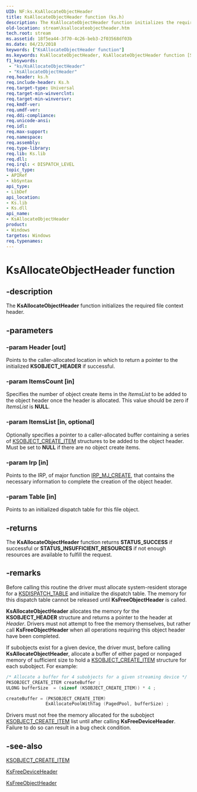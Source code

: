 ```yaml
---
UID: NF:ks.KsAllocateObjectHeader
title: KsAllocateObjectHeader function (ks.h)
description: The KsAllocateObjectHeader function initializes the required file context header.
old-location: stream\ksallocateobjectheader.htm
tech.root: stream
ms.assetid: 18f5ea44-3f70-4c26-beb3-2f03568df03b
ms.date: 04/23/2018
keywords: ["KsAllocateObjectHeader function"]
ms.keywords: KsAllocateObjectHeader, KsAllocateObjectHeader function [Streaming Media Devices], ks/KsAllocateObjectHeader, ksfunc_0ab53e6c-a934-4c4a-9377-c81ec37833f6.xml, stream.ksallocateobjectheader
f1_keywords:
 - "ks/KsAllocateObjectHeader"
 - "KsAllocateObjectHeader"
req.header: ks.h
req.include-header: Ks.h
req.target-type: Universal
req.target-min-winverclnt: 
req.target-min-winversvr: 
req.kmdf-ver: 
req.umdf-ver: 
req.ddi-compliance: 
req.unicode-ansi: 
req.idl: 
req.max-support: 
req.namespace: 
req.assembly: 
req.type-library: 
req.lib: Ks.lib
req.dll: 
req.irql: < DISPATCH_LEVEL
topic_type:
- APIRef
- kbSyntax
api_type:
- LibDef
api_location:
- Ks.lib
- Ks.dll
api_name:
- KsAllocateObjectHeader
product:
- Windows
targetos: Windows
req.typenames: 
---
```


# KsAllocateObjectHeader function

## -description

The **KsAllocateObjectHeader** function initializes the required file context header.

## -parameters

### -param Header [out]

Points to the caller-allocated location in which to return a pointer to the initialized **KSOBJECT_HEADER** if successful.

### -param ItemsCount [in]

Specifies the number of object create items in the *ItemsList* to be added to the object header once the header is allocated. This value should be zero if *ItemsList* is **NULL**.

### -param ItemsList [in, optional]

Optionally specifies a pointer to a caller-allocated buffer containing a series of [KSOBJECT_CREATE_ITEM](https://docs.microsoft.com/windows-hardware/drivers/ddi/ks/ns-ks-ksobject_create_item) structures to be added to the object header. Must be set to **NULL** if there are no object create items.

### -param Irp [in]

Points to the IRP, of major function [IRP_MJ_CREATE](https://docs.microsoft.com/windows-hardware/drivers/ifs/irp-mj-create), that contains the necessary information to complete the creation of the object header.

### -param Table [in]

Points to an initialized dispatch table for this file object.

## -returns

The **KsAllocateObjectHeader** function returns **STATUS_SUCCESS** if successful or **STATUS_INSUFFICIENT_RESOURCES** if not enough resources are available to fulfill the request.

## -remarks

Before calling this routine the driver must allocate system-resident storage for a [KSDISPATCH_TABLE](https://docs.microsoft.com/windows-hardware/drivers/ddi/ks/ns-ks-ksdispatch_table) and initialize the dispatch table. The memory for this dispatch table cannot be released until **KsFreeObjectHeader** is called.

**KsAllocateObjectHeader** allocates the memory for the **KSOBJECT_HEADER** structure and returns a pointer to the header at *Header*. Drivers must not attempt to free the memory themselves, but rather call **KsFreeObjectHeader** when all operations requiring this object header have been completed.

If subobjects exist for a given device, the driver must, before calling **KsAllocateObjectHeader**, allocate a buffer of either paged or nonpaged memory of sufficient size to hold a [KSOBJECT_CREATE_ITEM](https://docs.microsoft.com/windows-hardware/drivers/ddi/ks/ns-ks-ksobject_create_item) structure for each subobject. For example:

```cpp
/* Allocate a buffer for 4 subobjects for a given streaming device */
PKSOBJECT_CREATE_ITEM createBuffer ;
ULONG bufferSize  = (sizeof (KSOBJECT_CREATE_ITEM)) * 4 ;

createBuffer = (PKSOBJECT_CREATE_ITEM)
               ExAllocatePoolWithTag (PagedPool, bufferSize) ;
```

Drivers must not free the memory allocated for the subobject [KSOBJECT_CREATE_ITEM](https://docs.microsoft.com/windows-hardware/drivers/ddi/ks/ns-ks-ksobject_create_item) list until after calling **KsFreeDeviceHeader**. Failure to do so can result in a bug check condition.

## -see-also

[KSOBJECT_CREATE_ITEM](https://docs.microsoft.com/windows-hardware/drivers/ddi/ks/ns-ks-ksobject_create_item)

[KsFreeDeviceHeader](https://docs.microsoft.com/windows-hardware/drivers/ddi/ks/nf-ks-ksfreedeviceheader)

[KsFreeObjectHeader](https://docs.microsoft.com/windows-hardware/drivers/ddi/ks/nf-ks-ksfreeobjectheader)
